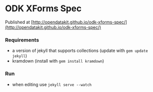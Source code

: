 ODK XForms Spec
===========

Published at [http://opendatakit.github.io/odk-xforms-spec/](http://opendatakit.github.io/odk-xforms-spec/)

### Requirements
* a version of jekyll that supports collections (update with `gem update jekyll`)
* kramdown (install with `gem install kramdown`)

### Run
* when editing use `jekyll serve --watch`

